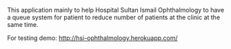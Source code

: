 This application mainly to help Hospital Sultan Ismail Ophthalmology to have a queue system for patient to reduce number of patients at the clinic at the same time.

For testing demo:
http://hsi-ophthalmology.herokuapp.com/
